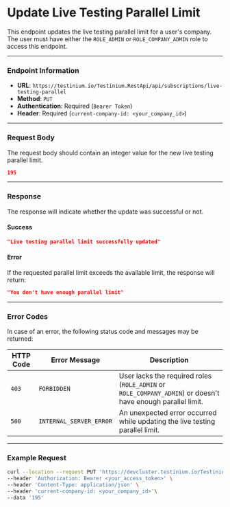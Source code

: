 # Update Live Testing Parallel Limit

This endpoint updates the live testing parallel limit for a user's company. The user must have either the `ROLE_ADMIN` or `ROLE_COMPANY_ADMIN` role to access this endpoint.

***

### Endpoint Information

* **URL**: `https://testinium.io/Testinium.RestApi/api/subscriptions/live-testing-parallel`
* **Method**: `PUT`
* **Authentication**: Required (`Bearer Token`)
* **Header**: Required (`current-company-id: <your_company_id>`)

***

### Request Body

The request body should contain an integer value for the new live testing parallel limit.

```json
195
```

***

### Response

The response will indicate whether the update was successful or not.

#### Success

```json
"Live testing parallel limit successfully updated"
```

#### Error

If the requested parallel limit exceeds the available limit, the response will return:

```json
"You don't have enough parallel limit"
```

***

### Error Codes

In case of an error, the following status code and messages may be returned:

| HTTP Code | Error Message           | Description                                                                                                 |
| --------- | ----------------------- | ----------------------------------------------------------------------------------------------------------- |
| `403`     | `FORBIDDEN`             | User lacks the required roles (`ROLE_ADMIN` or `ROLE_COMPANY_ADMIN`) or doesn't have enough parallel limit. |
| `500`     | `INTERNAL_SERVER_ERROR` | An unexpected error occurred while updating the live testing parallel limit.                                |

***

### Example Request

```bash
curl --location --request PUT 'https://devcluster.testinium.io/Testinium.RestApi/api/subscriptions/live-testing-parallel' \
--header 'Authorization: Bearer <your_access_token>' \
--header 'Content-Type: application/json' \
--header 'current-company-id: <your_company_id>'\
--data '195'
```
